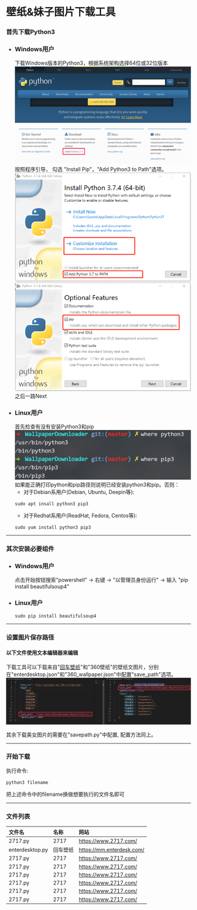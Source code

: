 # 壁纸&妹子图片下载工具
### 首先下载Python3
* ### Windows用户
   下载Windows版本的Python3，根据系统架构选择64位或32位版本
   ![下载Pyhon3](imgs/readme_download_python3.png "下载Pyhon3")   
   按照程序引导， 勾选 "Install Pip"，"Add Python3 to Path"选项。
    ![Add Python3 to Path](imgs/read_me_install_python3_1.png "Add Python3 to Path")
   ![Install Pip](imgs/read_me_install_python3_2.png "Install Pip")
    之后一路Next
* ### Linux用户
    首先检查有没有安装Python3和pip
    ![Check Python3](imgs/read_me_check_python3_linux.png "Check Python3")
    如果能正确打印python和pip路径则说明已经安装python3和pip。否则：
    * 对于Debian系用户(Debian, Ubuntu, Deepin等):
    ```
    sudo apt insall python3 pip3
    ```
    * 对于Redhat系用户(ReadHat, Fedora, Centos等):
    ```
    sudo yum install python3 pip3
    ```
***
### 其次安装必要组件
* ### Windows用户
    点击开始按钮搜索"powershell" -> 右键 -> "以管理员身份运行" -> 输入 "pip install beautifulsoup4"
* ### Linux用户
    ```
    sudo pip install beautifulsoup4
    ```
***
### 设置图片保存路径
#### **以下文件使用文本编辑器来编辑**

下载工具可以下载来自"[回车壁纸](https://mm.enterdesk.com)"和"360壁纸"的壁纸文图片，分别在"enterdesktop.json"和"360_wallpaper.json"中配置"save_path"选项。
![Wallpaper SavePath Settings](imgs/settings_1.png "Wallpaper SavePath Settings")

其余下载美女图片的需要在\"savepath.py\"中配置, 配置方法同上。
***
### 开始下载
执行命令:
```
python3 filename
```
把上述命令中的filename换做想要执行的文件名即可
***
### 文件列表
| 文件名 | 名称 | 网站 |
|:----  |:---- |:---- |
|2717.py|2717  |https://www.2717.com/|
|enterdesktop.py|回车壁纸|https://mm.enterdesk.com/|
|2717.py|2717  |https://www.2717.com/|
|2717.py|2717  |https://www.2717.com/|
|2717.py|2717  |https://www.2717.com/|
|2717.py|2717  |https://www.2717.com/|
|2717.py|2717  |https://www.2717.com/|
|2717.py|2717  |https://www.2717.com/|